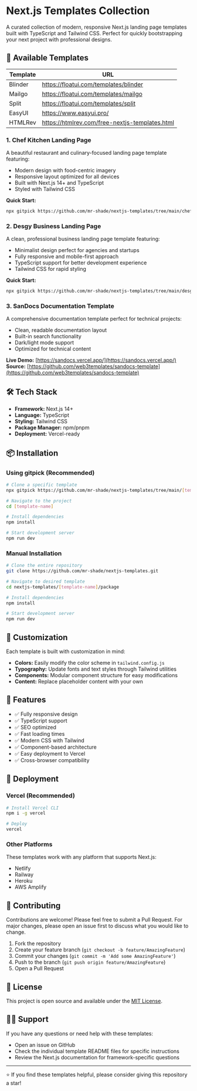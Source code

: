 # Next.js Templates Collection

A curated collection of modern, responsive Next.js landing page templates built with TypeScript and Tailwind CSS. Perfect for quickly bootstrapping your next project with professional designs.

## 🚀 Available Templates

| Template | URL |
|---------|-----|
| Blinder | https://floatui.com/templates/blinder |
| Mailgo | https://floatui.com/templates/mailgo |
| Split | https://floatui.com/templates/split |
| EasyUI | https://www.easyui.pro/ |
| HTMLRev | https://htmlrev.com/free-nextjs-templates.html |

### 1. Chef Kitchen Landing Page
A beautiful restaurant and culinary-focused landing page template featuring:
- Modern design with food-centric imagery
- Responsive layout optimized for all devices
- Built with Next.js 14+ and TypeScript
- Styled with Tailwind CSS

**Quick Start:**
```bash
npx gitpick https://github.com/mr-shade/nextjs-templates/tree/main/chef-kitchen-nextjs-landing-page-template
```

### 2. Desgy Business Landing Page
A clean, professional business landing page template featuring:
- Minimalist design perfect for agencies and startups
- Fully responsive and mobile-first approach
- TypeScript support for better development experience
- Tailwind CSS for rapid styling

**Quick Start:**
```bash
npx gitpick https://github.com/mr-shade/nextjs-templates/tree/main/desgy-nextjs-tailwind-landing-page-template-free
```

### 3. SanDocs Documentation Template
A comprehensive documentation template perfect for technical projects:
- Clean, readable documentation layout
- Built-in search functionality
- Dark/light mode support
- Optimized for technical content

**Live Demo:** [https://sandocs.vercel.app/](https://sandocs.vercel.app/)  
**Source:** [https://github.com/web3templates/sandocs-template](https://github.com/web3templates/sandocs-template)

## 🛠️ Tech Stack

- **Framework:** Next.js 14+
- **Language:** TypeScript
- **Styling:** Tailwind CSS
- **Package Manager:** npm/pnpm
- **Deployment:** Vercel-ready

## 📦 Installation

### Using gitpick (Recommended)
```bash
# Clone a specific template
npx gitpick https://github.com/mr-shade/nextjs-templates/tree/main/[template-name]

# Navigate to the project
cd [template-name]

# Install dependencies
npm install

# Start development server
npm run dev
```

### Manual Installation
```bash
# Clone the entire repository
git clone https://github.com/mr-shade/nextjs-templates.git

# Navigate to desired template
cd nextjs-templates/[template-name]/package

# Install dependencies
npm install

# Start development server
npm run dev
```

## 🎨 Customization

Each template is built with customization in mind:

- **Colors:** Easily modify the color scheme in `tailwind.config.js`
- **Typography:** Update fonts and text styles through Tailwind utilities
- **Components:** Modular component structure for easy modifications
- **Content:** Replace placeholder content with your own

## 📱 Features

- ✅ Fully responsive design
- ✅ TypeScript support
- ✅ SEO optimized
- ✅ Fast loading times
- ✅ Modern CSS with Tailwind
- ✅ Component-based architecture
- ✅ Easy deployment to Vercel
- ✅ Cross-browser compatibility

## 🚀 Deployment

### Vercel (Recommended)
```bash
# Install Vercel CLI
npm i -g vercel

# Deploy
vercel
```

### Other Platforms
These templates work with any platform that supports Next.js:
- Netlify
- Railway
- Heroku
- AWS Amplify

## 🤝 Contributing

Contributions are welcome! Please feel free to submit a Pull Request. For major changes, please open an issue first to discuss what you would like to change.

1. Fork the repository
2. Create your feature branch (`git checkout -b feature/AmazingFeature`)
3. Commit your changes (`git commit -m 'Add some AmazingFeature'`)
4. Push to the branch (`git push origin feature/AmazingFeature`)
5. Open a Pull Request

## 📄 License

This project is open source and available under the [MIT License](LICENSE).

## 🙋‍♂️ Support

If you have any questions or need help with these templates:

- Open an issue on GitHub
- Check the individual template README files for specific instructions
- Review the Next.js documentation for framework-specific questions

---

⭐ If you find these templates helpful, please consider giving this repository a star!

